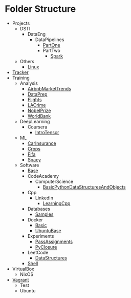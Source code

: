 # Folder Structure

* Projects
  * DSTI
    * DataEng
      * DataPipelines
        * [PartOne](https://github.com/carlosjesuscaro/masters_de_pipelines_xml)
        * PartTwo
          * [Spark](https://github.com/carlosjesuscaro/masters_de_pipelines_spark)
  * Others
    * [Linux](https://github.com/carlosjesuscaro/linux_installs)
* [Tracker](https://github.com/carlosjesuscaro/tracker)
* Training
  * Analysis
    * [AirbnbMarketTrends](https://github.com/carlosjesuscaro/data_analysis_airbnb_market_trends)
    * [DataPrep](https://github.com/carlosjesuscaro/data_analysis_data_prep)
    * [Flights](https://github.com/carlosjesuscaro/data_analysis_flights)
    * [LACrime](https://github.com/carlosjesuscaro/data_analysis_la_crime)
    * [NobelPrize](https://github.com/carlosjesuscaro/data_analysis_nobelprize)
    * [WorldBank](https://github.com/carlosjesuscaro/data_analysis_world)
  * DeepLearning
    * Coursera
      * [IntroTensor](https://github.com/carlosjesuscaro/training_dl_coursera)
  * ML
    * [CarInsurance](https://github.com/carlosjesuscaro/data_analysis_car_insurance)
    * [Crops](https://github.com/carlosjesuscaro/data_analysis_crops)
    * [Fifa](https://github.com/carlosjesuscaro/data_analysis_fifa)
    * [Spacy](https://github.com/carlosjesuscaro/data_analysis_spacy)
  * Software
    * [Base](https://github.com/carlosjesuscaro/software_python_base)
    * CodeAcademy
      * ComputerScience
        * [BasicPythonDataStructuresAndObjects](https://github.com/carlosjesuscaro/software_codeacademy_cspath_basic_python)
    * Cpp
      * LinkedIn
        * [LearningCpp](https://github.com/carlosjesuscaro/training_learning_cpp)
    * Databases
      * [Samples](https://github.com/carlosjesuscaro/training_dbs_samples)
    * Docker
      * [Basic](https://github.com/carlosjesuscaro/training_docker_basic)
      * [UbuntuBase](https://github.com/carlosjesuscaro/training_docker_ubase)
    * Experiments
      * [PassAssignments](https://github.com/carlosjesuscaro/training_pass_assignment)
      * [PyClosure](https://github.com/carlosjesuscaro/training_pyclosure)
    * LeetCode
      * [DataStructures](https://github.com/carlosjesuscaro/training_lc_datastructs)
    * [Shell](https://github.com/carlosjesuscaro/training_shell)
* VirtualBox
  * NixOS
* [Vagrant](https://github.com/carlosjesuscaro/vagrant)
  * Test
  * Ubuntu
